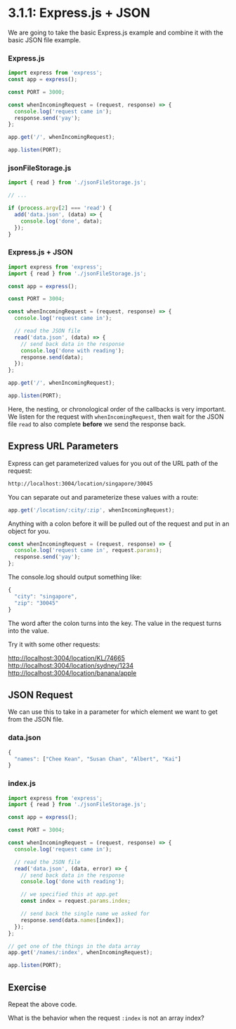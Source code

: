 # 3.1.1: Express.js + JSON

We are going to take the basic Express.js example and combine it with the basic JSON file example.

### Express.js

```javascript
import express from 'express';
const app = express();

const PORT = 3000;

const whenIncomingRequest = (request, response) => {
  console.log('request came in');
  response.send('yay');
};

app.get('/', whenIncomingRequest);

app.listen(PORT);
```

### jsonFileStorage.js

```javascript
import { read } from './jsonFileStorage.js';

// ...

if (process.argv[2] === 'read') {
  add('data.json', (data) => {
    console.log('done', data);
  });
}
```

### Express.js + JSON

```javascript
import express from 'express';
import { read } from './jsonFileStorage.js';

const app = express();

const PORT = 3004;

const whenIncomingRequest = (request, response) => {
  console.log('request came in');

  // read the JSON file
  read('data.json', (data) => {
    // send back data in the response
    console.log('done with reading');
    response.send(data);
  });
};

app.get('/', whenIncomingRequest);

app.listen(PORT);
```

Here, the nesting, or chronological order of the callbacks is very important. We listen for the request with `whenIncomingRequest`, then wait for the JSON file `read` to also complete **before** we send the response back.

## Express URL Parameters

Express can get parameterized values for you out of the URL path of the request:

```bash
http://localhost:3004/location/singapore/30045
```

You can separate out and parameterize these values with a route:

```javascript
app.get('/location/:city/:zip', whenIncomingRequest);
```

Anything with a colon before it will be pulled out of the request and put in an object for you.

```javascript
const whenIncomingRequest = (request, response) => {
  console.log('request came in', request.params);
  response.send('yay');
};
```

The console.log should output something like:

```javascript
{
  "city": "singapore",
  "zip": "30045"
}
```

The word after the colon turns into the key. The value in the request turns into the value.

Try it with some other requests:

[http://localhost:3004/location/KL/74665](http://localhost:3004/location/KL/74665)  
[http://localhost:3004/location/sydney/1234](http://localhost:3004/location/sydney/1234)  
[http://localhost:3004/location/banana/apple](http://localhost:3004/location/banana/apple)

## JSON Request

We can use this to take in a parameter for which element we want to get from the JSON file.

### data.json

```javascript
{
  "names": ["Chee Kean", "Susan Chan", "Albert", "Kai"]
}
```

### index.js

```javascript
import express from 'express';
import { read } from './jsonFileStorage.js';

const app = express();

const PORT = 3004;

const whenIncomingRequest = (request, response) => {
  console.log('request came in');

  // read the JSON file
  read('data.json', (data, error) => {
    // send back data in the response
    console.log('done with reading');

    // we specified this at app.get
    const index = request.params.index;

    // send back the single name we asked for
    response.send(data.names[index]);
  });
};

// get one of the things in the data array
app.get('/names/:index', whenIncomingRequest);

app.listen(PORT);
```

## Exercise

Repeat the above code.

What is the behavior when the request `:index` is not an array index?

